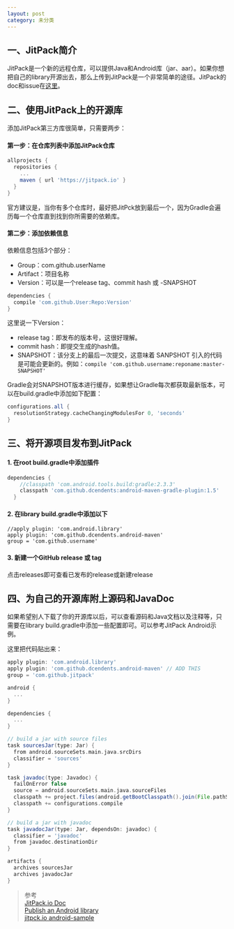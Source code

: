 ```yaml
---
layout: post
category: 未分类
---
```


## 一、JitPack简介

JitPack是一个新的远程仓库，可以提供Java和Android库（jar、aar）。如果你想把自己的library开源出去，那么上传到JitPack是一个非常简单的途径。JitPack的doc和issue在[这里](https://github.com/jitpack/jitpack.io)。

## 二、使用JitPack上的开源库


添加JitPack第三方库很简单，只需要两步：

#### 第一步：在仓库列表中添加JitPack仓库
```groovy
allprojects {
  repositories {
    ...
    maven { url 'https://jitpack.io' }
  }
}
```
官方建议是，当你有多个仓库时，最好把JitPck放到最后一个，因为Gradle会遍历每一个仓库直到找到你所需要的依赖库。
#### 第二步：添加依赖信息

依赖信息包括3个部分：

- Group：com.github.userName
- Artifact：项目名称
- Version：可以是一个release tag、commit hash 或 -SNAPSHOT
```groovy
dependencies {
  compile 'com.github.User:Repo:Version'
}
```
这里说一下Version：

- release tag：即发布的版本号，这很好理解。
- commit hash：即提交生成的hash值。
- SNAPSHOT：该分支上的最后一次提交，这意味着 SANPSHOT 引入的代码是可能会更新的。例如：`compile 'com.github.username:reponame:master-SNAPSHOT'`

Gradle会对SNAPSHOT版本进行缓存，如果想让Gradle每次都获取最新版本，可以在build.gradle中添加如下配置：
```groovy
configurations.all {
  resolutionStrategy.cacheChangingModulesFor 0, 'seconds'
}
```
## 三、将开源项目发布到JitPack

#### 1. 在root build.gradle中添加插件
```groovy
dependencies {
    //classpath 'com.android.tools.build:gradle:2.3.3'
    classpath 'com.github.dcendents:android-maven-gradle-plugin:1.5'
  }
```
#### 2. 在library build.gradle中添加以下
```
//apply plugin: 'com.android.library'
apply plugin: 'com.github.dcendents.android-maven'
group = 'com.github.username'
```
#### 3. 新建一个GitHub release 或 tag

点击releases即可查看已发布的release或新建release

## 四、为自己的开源库附上源码和JavaDoc

如果希望别人下载了你的开源库以后，可以查看源码和Java文档以及注释等，只需要在library build.gradle中添加一些配置即可。可以参考JitPack Android示例。

这里把代码贴出来：
```groovy
apply plugin: 'com.android.library'
apply plugin: 'com.github.dcendents.android-maven' // ADD THIS
group = 'com.github.jitpack'

android {
  ...
}

dependencies {
  ...
}

// build a jar with source files
task sourcesJar(type: Jar) {
  from android.sourceSets.main.java.srcDirs
  classifier = 'sources'
}

task javadoc(type: Javadoc) {
  failOnError false
  source = android.sourceSets.main.java.sourceFiles
  classpath += project.files(android.getBootClasspath().join(File.pathSeparator))
  classpath += configurations.compile
}

// build a jar with javadoc
task javadocJar(type: Jar, dependsOn: javadoc) {
  classifier = 'javadoc'
  from javadoc.destinationDir
}

artifacts {
  archives sourcesJar
  archives javadocJar
}
```
> 参考<br/>
[JitPack.io Doc](https://jitpack.io/docs/)<br/>
[Publish an Android library](https://jitpack.io/docs/ANDROID/)<br/>
[jitpck.io android-sample](https://github.com/jitpack/android-example/blob/master/library/build.gradle)